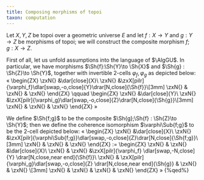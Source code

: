 ```yaml
---
title: Composing morphisms of topoi
taxon: computation
---
```


Let $X,Y,Z$ be topoi over a geometric universe $E$ and let $f:X\to Y$ and $g:Y\to Z$ be morphisms of topoi; we will construct the composite morphism $f;g:X\to Z$.

First of all, let us unfold assumptions into the language of $\AlgGU$. In particular, we have morphisms $\Sh{f}:\Sh{Y}\to \Sh{X}$ and $\Sh{g} : \Sh{Z}\to \Sh{Y}$, together with invertible 2-cells $\varphi_f,\varphi_g$ as depicted below:
«
\begin{ZX}
\zxN{} &\dar[close]{X}\\
\zxN{} &\zxX[pilr]{\varphi_f}\dlar[swap,-o,close]{Y}\drar[N,close]{\Sh{f}}\\[3mm]
\zxN{} & \zxN{} & \zxN{}
\end{ZX}
\qquad
\begin{ZX}
\zxN{} &\dar[close]{Y}\\
\zxN{} &\zxX[pilr]{\varphi_g}\dlar[swap,-o,close]{Z}\drar[N,close]{\Sh{g}}\\[3mm]
\zxN{} & \zxN{} & \zxN{}
\end{ZX}
»

We define $\Sh{f;g}$ to be the composite $\Sh{g};\Sh{f} : \Sh{Z}\to \Sh{Y}$; then we define the coherence isomorphism $\varphi\Sub{f;g}$ to be the 2-cell depicted below:
«
\begin{ZX}
\zxN{} &\dar[close]{X}\\
\zxN{} &\zxX[pilr]{\varphi\Sub{f;g}}\dlar[swap,-o,close]{Z}\drar[N,close]{\Sh{f;g}}\\[3mm]
\zxN{} & \zxN{} & \zxN{}
\end{ZX}
:=
\begin{ZX}
\zxN{} & \zxN{} &\dar[close]{X}\\
\zxN{} & \zxN{} &\zxX[pilr]{\varphi_f} \dlar[swap,-N,close]{Y} \drar[N,close,near end]{\Sh{f}}\\
\zxN{} & \zxX[pilr]{\varphi_g}\dlar[swap,-o,close]{Z} \drar[N,close,near end]{\Sh{g}} & \zxN{} & \zxN{} \\[3mm]
\zxN{} & \zxN{} & \zxN{} & \zxN{}
\end{ZX}
»
{%qed%}

